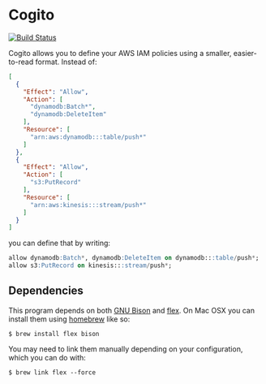 # Cogito

[![Build Status](https://travis-ci.com/localytics/cogito-c.svg?token=kQUiABmGkzyHdJdMnCnv&branch=master)](https://travis-ci.com/localytics/cogito-c)

Cogito allows you to define your AWS IAM policies using a smaller, easier-to-read format. Instead of:

```json
[
  {
    "Effect": "Allow",
    "Action": [
      "dynamodb:Batch*",
      "dynamodb:DeleteItem"
    ],
    "Resource": [
      "arn:aws:dynamodb:::table/push*"
    ]
  },
  {
    "Effect": "Allow",
    "Action": [
      "s3:PutRecord"
    ],
    "Resource": [
      "arn:aws:kinesis:::stream/push*"
    ]
  }
]
```

you can define that by writing:

```sql
allow dynamodb:Batch*, dynamodb:DeleteItem on dynamodb:::table/push*;
allow s3:PutRecord on kinesis:::stream/push*;
```

## Dependencies

This program depends on both [GNU Bison](https://www.gnu.org/software/bison/) and [flex](http://flex.sourceforge.net/). On Mac OSX you can install them using [homebrew](http://brew.sh/) like so:

    $ brew install flex bison

You may need to link them manually depending on your configuration, which you can do with:

    $ brew link flex --force
